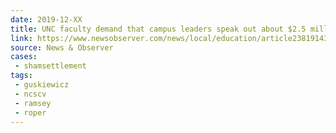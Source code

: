 ```yaml
---
date: 2019-12-XX
title: UNC faculty demand that campus leaders speak out about $2.5 million Silent Sam deal
link: https://www.newsobserver.com/news/local/education/article238191439.html
source: News & Observer
cases:
 - shamsettlement
tags:
 - guskiewicz
 - ncscv
 - ramsey
 - roper
---
```

